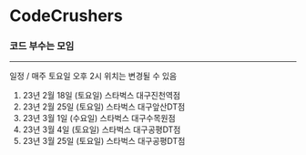 # CodeCrushers
### 코드 부수는 모임
-------
일정 / 매주 토요일 오후 2시 위치는 변경될 수 있음

1. 23년 2월 18일 (토요일) 스타벅스 대구진천역점
2. 23년 2월 25일 (토요일) 스타벅스 대구앞산DT점
3. 23년 3월  1일 (수요일) 스타벅스 대구수목원점
4. 23년 3월  4일 (토요일) 스타벅스 대구공평DT점
5. 23년 3월 25일 (토요일) 스타벅스 대구공평DT점
